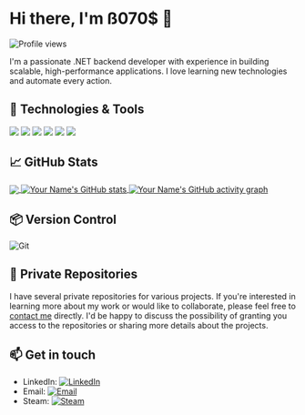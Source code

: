 # Hi there, I'm ß070$ 👋

![Profile views](https://gpvc.arturio.dev/b0t0s)

I'm a passionate .NET backend developer with experience in building scalable, high-performance applications. I love learning new technologies and automate every action.

## 🔧 Technologies & Tools

![](https://img.shields.io/badge/OS-Windows-informational?style=flat&logo=windows&logoColor=white&color=0078D6)
![](https://img.shields.io/badge/Editor-Visual_Studio-informational?style=flat&logo=visual-studio&logoColor=white&color=5C2D91)
![](https://img.shields.io/badge/Code-CSharp-informational?style=flat&logo=c-sharp&logoColor=white&color=239120)
![](https://img.shields.io/badge/Framework-.NET-informational?style=flat&logo=.net&logoColor=white&color=512BD4)
![](https://img.shields.io/badge/Database-SQL_Server-informational?style=flat&logo=microsoft-sql-server&logoColor=white&color=CC2927)
![](https://img.shields.io/badge/Tools-Docker-informational?style=flat&logo=docker&logoColor=white&color=2496ED)

## 📈 GitHub Stats

<a href="https://github.com/b0t0s">
  <img align="center" src="https://github-readme-stats.vercel.app/api/top-langs/?username=b0t0s&theme=dark&hide_langs_below=1" />
</a>
<a href="https://github.com/b0t0s">
  <img align="center" src="https://github-readme-stats.vercel.app/api?username=b0t0s&show_icons=true&theme=dark&line_height=27" alt="Your Name's GitHub stats" />
</a>
<a href="https://github.com/your-github-username">
  <img align="center" src="https://activity-graph.herokuapp.com/graph?username=b0t0s&theme=github_dark" alt="Your Name's GitHub activity graph" />
</a>

## 📦 Version Control

![Git](https://img.shields.io/badge/Git-F05032?style=for-the-badge&logo=git&logoColor=white)

## 🚀 Private Repositories

I have several private repositories for various projects. If you're interested in learning more about my work or would like to collaborate, please feel free to [contact me](mailto:b0t0sh@proton.me) directly. I'd be happy to discuss the possibility of granting you access to the repositories or sharing more details about the projects.

## 📫 Get in touch

- LinkedIn: [![LinkedIn](https://img.shields.io/badge/LinkedIn-0077B5?style=for-the-badge&logo=linkedin&logoColor=white)](https://www.linkedin.com/in/bohdan-botosh/)
- Email: [![Email](https://img.shields.io/badge/Email-D14836?style=for-the-badge&logo=gmail&logoColor=white)](mailto:b0t0sh@proton.me)
- Steam: [![Steam](https://img.shields.io/badge/Steam-000000?style=for-the-badge&logo=steam&logoColor=white)](https://steamcommunity.com/id/AnSeGoAn/)
